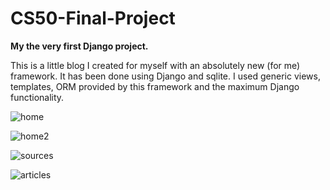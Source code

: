 # CS50-Final-Project

**My the very first Django project.**

This is a little blog I created for myself with an absolutely new (for me) framework. It has been done using Django and sqlite. I used generic views, templates,
ORM provided by this framework and the maximum Django functionality.


![home](https://user-images.githubusercontent.com/64800542/152142017-34190c2b-b9a8-40e2-b055-4e7daabd2635.png)


![home2](https://user-images.githubusercontent.com/64800542/152142024-06a7633a-3b1d-432d-996d-3e3e864afebf.png)


![sources](https://user-images.githubusercontent.com/64800542/152142041-b38becbf-7a84-450f-9e0e-64863f452dec.png)


![articles](https://user-images.githubusercontent.com/64800542/152142049-ff908bdb-0f1f-4137-8caf-33864e10da06.png)
